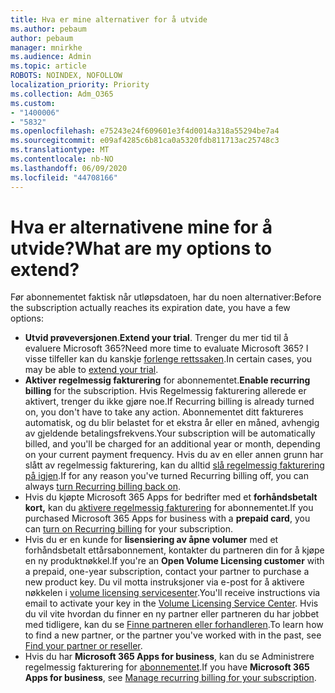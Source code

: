 ```yaml
---
title: Hva er mine alternativer for å utvide
ms.author: pebaum
author: pebaum
manager: mnirkhe
ms.audience: Admin
ms.topic: article
ROBOTS: NOINDEX, NOFOLLOW
localization_priority: Priority
ms.collection: Adm_O365
ms.custom:
- "1400006"
- "5832"
ms.openlocfilehash: e75243e24f609601e3f4d0014a318a55294be7a4
ms.sourcegitcommit: e09af4285c6b81ca0a5320fdb811713ac25748c3
ms.translationtype: MT
ms.contentlocale: nb-NO
ms.lasthandoff: 06/09/2020
ms.locfileid: "44708166"
---
```

# <a name="what-are-my-options-to-extend"></a><span data-ttu-id="f0c9d-102">Hva er alternativene mine for å utvide?</span><span class="sxs-lookup"><span data-stu-id="f0c9d-102">What are my options to extend?</span></span>

<span data-ttu-id="f0c9d-103">Før abonnementet faktisk når utløpsdatoen, har du noen alternativer:</span><span class="sxs-lookup"><span data-stu-id="f0c9d-103">Before the subscription actually reaches its expiration date, you have a few options:</span></span>

- <span data-ttu-id="f0c9d-104">**Utvid prøveversjonen**.</span><span class="sxs-lookup"><span data-stu-id="f0c9d-104">**Extend your trial**.</span></span>  <span data-ttu-id="f0c9d-105">Trenger du mer tid til å evaluere Microsoft 365?</span><span class="sxs-lookup"><span data-stu-id="f0c9d-105">Need more time to evaluate Microsoft 365?</span></span> <span data-ttu-id="f0c9d-106">I visse tilfeller kan du kanskje [forlenge rettssaken](https://docs.microsoft.com/microsoft-365/commerce/extend-your-trial?view=o365-worldwide).</span><span class="sxs-lookup"><span data-stu-id="f0c9d-106">In certain cases, you may be able to  [extend your trial](https://docs.microsoft.com/microsoft-365/commerce/extend-your-trial?view=o365-worldwide).</span></span>  
- <span data-ttu-id="f0c9d-107">**Aktiver regelmessig fakturering** for abonnementet.</span><span class="sxs-lookup"><span data-stu-id="f0c9d-107">**Enable recurring billing** for the subscription.</span></span> <span data-ttu-id="f0c9d-108">Hvis Regelmessig fakturering allerede er aktivert, trenger du ikke gjøre noe.</span><span class="sxs-lookup"><span data-stu-id="f0c9d-108">If Recurring billing is already turned on, you don't have to take any action.</span></span> <span data-ttu-id="f0c9d-109">Abonnementet ditt faktureres automatisk, og du blir belastet for et ekstra år eller en måned, avhengig av gjeldende betalingsfrekvens.</span><span class="sxs-lookup"><span data-stu-id="f0c9d-109">Your subscription will be automatically billed, and you'll be charged for an additional year or month, depending on your current payment frequency.</span></span> <span data-ttu-id="f0c9d-110">Hvis du av en eller annen grunn har slått av regelmessig fakturering, kan du alltid [slå regelmessig fakturering på igjen](https://docs.microsoft.com/microsoft-365/commerce/subscriptions/renew-your-subscription?view=o365-worldwide).</span><span class="sxs-lookup"><span data-stu-id="f0c9d-110">If for any reason you've turned Recurring billing off, you can always  [turn Recurring billing back on](https://docs.microsoft.com/microsoft-365/commerce/subscriptions/renew-your-subscription?view=o365-worldwide).</span></span>
- <span data-ttu-id="f0c9d-111">Hvis du kjøpte Microsoft 365 Apps for bedrifter med et **forhåndsbetalt kort,** kan du [aktivere regelmessig fakturering](https://docs.microsoft.com/microsoft-365/commerce/subscriptions/renew-your-subscription?view=o365-worldwide) for abonnementet.</span><span class="sxs-lookup"><span data-stu-id="f0c9d-111">If you purchased Microsoft 365 Apps for business with a  **prepaid card**, you can  [turn on Recurring billing](https://docs.microsoft.com/microsoft-365/commerce/subscriptions/renew-your-subscription?view=o365-worldwide)  for your subscription.</span></span>
- <span data-ttu-id="f0c9d-112">Hvis du er en kunde for **lisensiering av åpne volumer** med et forhåndsbetalt ettårsabonnement, kontakter du partneren din for å kjøpe en ny produktnøkkel.</span><span class="sxs-lookup"><span data-stu-id="f0c9d-112">If you're an  **Open Volume Licensing customer**  with a prepaid, one-year subscription, contact your partner to purchase a new product key.</span></span> <span data-ttu-id="f0c9d-113">Du vil motta instruksjoner via e-post for å aktivere nøkkelen i [volume licensing servicesenter](https://go.microsoft.com/fwlink/p/?LinkID=282016).</span><span class="sxs-lookup"><span data-stu-id="f0c9d-113">You'll receive instructions via email to activate your key in the  [Volume Licensing Service Center](https://go.microsoft.com/fwlink/p/?LinkID=282016).</span></span> <span data-ttu-id="f0c9d-114">Hvis du vil vite hvordan du finner en ny partner eller partneren du har jobbet med tidligere, kan du se [Finne partneren eller forhandleren](https://docs.microsoft.com/microsoft-365/admin/manage/find-your-partner-or-reseller?view=o365-worldwide).</span><span class="sxs-lookup"><span data-stu-id="f0c9d-114">To learn how to find a new partner, or the partner you've worked with in the past, see  [Find your partner or reseller](https://docs.microsoft.com/microsoft-365/admin/manage/find-your-partner-or-reseller?view=o365-worldwide).</span></span>
- <span data-ttu-id="f0c9d-115">Hvis du har **Microsoft 365 Apps for business**, kan du se Administrere regelmessig fakturering for [abonnementet](https://docs.microsoft.com/microsoft-365/commerce/subscriptions/renew-your-subscription?view=o365-worldwide).</span><span class="sxs-lookup"><span data-stu-id="f0c9d-115">If you have  **Microsoft 365 Apps for business**, see  [Manage recurring billing for your subscription](https://docs.microsoft.com/microsoft-365/commerce/subscriptions/renew-your-subscription?view=o365-worldwide).</span></span>
